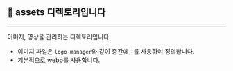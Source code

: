 ## 🌠 assets 디렉토리입니다

---

이미지, 영상을 관리하는 디렉토리입니다.

- 이미지 파일은 `logo-manager`와 같이 중간에 `-`를 사용하여 정의합니다.
- 기본적으로 webp를 사용합니다.
